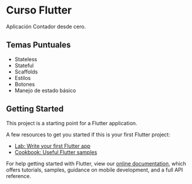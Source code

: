 # Curso Flutter

Aplicación Contador desde cero.

## Temas Puntuales

- Stateless
- Stateful
- Scaffolds
- Estilos
- Botones
- Manejo de estado básico

## Getting Started

This project is a starting point for a Flutter application.

A few resources to get you started if this is your first Flutter project:

- [Lab: Write your first Flutter app](https://flutter.dev/docs/get-started/codelab)
- [Cookbook: Useful Flutter samples](https://flutter.dev/docs/cookbook)

For help getting started with Flutter, view our
[online documentation](https://flutter.dev/docs), which offers tutorials,
samples, guidance on mobile development, and a full API reference.
